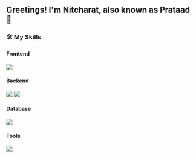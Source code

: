 <div>
    <h2>Greetings! I'm Nitcharat, also known as Prataad 👋</h2>
<div>
    <h3>🛠️ My Skills</h3>
    <section>
  <h4>Frontend</h4>
    <img src="https://skillicons.dev/icons?i=react,ts" />
    </section>
    <h4>Backend</h4>
    <img src="https://skillicons.dev/icons?i=express,nestjs,ts" />
    <img src="https://skillicons.dev/icons?i=go" />
    </section>
    </section>
    <h4>Database</h4>
    <img src="https://skillicons.dev/icons?i=mysql,postgresql,prisma,mongodb" />
    </section>
    <section>
    <h4>Tools</h4>
    <img src="https://skillicons.dev/icons?i=docker" />
  </section>
</div>
</div>
